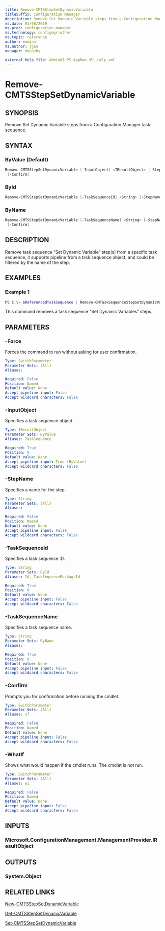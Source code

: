 ```yaml
---
title: Remove-CMTSStepSetDynamicVariable
titleSuffix: Configuration Manager
description: Remove Set Dynamic Variable steps from a Configuration Manager task sequence.
ms.date: 01/08/2019
ms.prod: configuration-manager
ms.technology: configmgr-other
ms.topic: reference
author: mumian
ms.author: jgao
manager: dougeby

external help file: AdminUI.PS.AppMan.dll-Help.xml
---
```


# Remove-CMTSStepSetDynamicVariable

## SYNOPSIS

Remove Set Dynamic Variable steps from a Configuration Manager task sequence.

## SYNTAX

### ByValue (Default)

```powershell
Remove-CMTSStepSetDynamicVariable [-InputObject] <IResultObject> [-StepName <String>] [-Force] [-WhatIf]
 [-Confirm]
```

### ById

```powershell
Remove-CMTSStepSetDynamicVariable [-TaskSequenceId] <String> [-StepName <String>] [-Force] [-WhatIf] [-Confirm]
```

### ByName

```powershell
Remove-CMTSStepSetDynamicVariable [-TaskSequenceName] <String> [-StepName <String>] [-Force] [-WhatIf]
 [-Confirm]
```

## DESCRIPTION

Remove task sequence “Set Dynamic Variable” step(s) from a specific task sequence, it supports pipeline from a task sequence object, and could be filtered by the name of the step.

## EXAMPLES

### Example 1

```powershell
PS C:\> $ReferencedTaskSequence | Remove-CMTaskSequenceStepSetDynamicVariable -StepName $st1.Name -Force
```

This command removes a task sequence "Set Dynamic Variables" steps.

## PARAMETERS

### -Force

Forces the command to run without asking for user confirmation.

```yaml
Type: SwitchParameter
Parameter Sets: (All)
Aliases:

Required: False
Position: Named
Default value: None
Accept pipeline input: False
Accept wildcard characters: False
```

### -InputObject

Specifies a task sequence object.

```yaml
Type: IResultObject
Parameter Sets: ByValue
Aliases: TaskSequence

Required: True
Position: 0
Default value: None
Accept pipeline input: True (ByValue)
Accept wildcard characters: False
```

### -StepName

Specifies a name for the step.

```yaml
Type: String
Parameter Sets: (All)
Aliases:

Required: False
Position: Named
Default value: None
Accept pipeline input: False
Accept wildcard characters: False
```

### -TaskSequenceId

Specifies a task sequence ID.

```yaml
Type: String
Parameter Sets: ById
Aliases: Id, TaskSequencePackageId

Required: True
Position: 0
Default value: None
Accept pipeline input: False
Accept wildcard characters: False
```

### -TaskSequenceName

Specifies a task sequence name.

```yaml
Type: String
Parameter Sets: ByName
Aliases:

Required: True
Position: 0
Default value: None
Accept pipeline input: False
Accept wildcard characters: False
```

### -Confirm

Prompts you for confirmation before running the cmdlet.

```yaml
Type: SwitchParameter
Parameter Sets: (All)
Aliases: cf

Required: False
Position: Named
Default value: None
Accept pipeline input: False
Accept wildcard characters: False
```

### -WhatIf

Shows what would happen if the cmdlet runs.
The cmdlet is not run.

```yaml
Type: SwitchParameter
Parameter Sets: (All)
Aliases: wi

Required: False
Position: Named
Default value: None
Accept pipeline input: False
Accept wildcard characters: False
```

## INPUTS

### Microsoft.ConfigurationManagement.ManagementProvider.IResultObject

## OUTPUTS

### System.Object

## RELATED LINKS

[New-CMTSStepSetDynamicVariable](./New-CMTSStepSetDynamicVariable.md)

[Get-CMTSStepSetDynamicVariable](./Get-CMTSStepSetDynamicVariable.md)

[Set-CMTSStepSetDynamicVariable](./Set-CMTSStepSetDynamicVariable.md)
